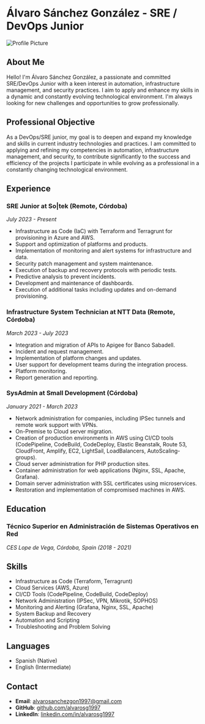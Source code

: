 # Álvaro Sánchez González - SRE / DevOps Junior

![Profile Picture](https://avatars.githubusercontent.com/u/177255275?v=4)

## About Me

Hello! I'm Álvaro Sánchez González, a passionate and committed SRE/DevOps Junior with a keen interest in automation, infrastructure management, and security practices. I aim to apply and enhance my skills in a dynamic and constantly evolving technological environment. I'm always looking for new challenges and opportunities to grow professionally.

## Professional Objective

As a DevOps/SRE junior, my goal is to deepen and expand my knowledge and skills in current industry technologies and practices. I am committed to applying and refining my competencies in automation, infrastructure management, and security, to contribute significantly to the success and efficiency of the projects I participate in while evolving as a professional in a constantly changing technological environment.

## Experience

### SRE Junior at So|tek (Remote, Córdoba)
*July 2023 - Present*
- Infrastructure as Code (IaC) with Terraform and Terragrunt for provisioning in Azure and AWS.
- Support and optimization of platforms and products.
- Implementation of monitoring and alert systems for infrastructure and data.
- Security patch management and system maintenance.
- Execution of backup and recovery protocols with periodic tests.
- Predictive analysis to prevent incidents.
- Development and maintenance of dashboards.
- Execution of additional tasks including updates and on-demand provisioning.

### Infrastructure System Technician at NTT Data (Remote, Córdoba)
*March 2023 - July 2023*
- Integration and migration of APIs to Apigee for Banco Sabadell.
- Incident and request management.
- Implementation of platform changes and updates.
- User support for development teams during the integration process.
- Platform monitoring.
- Report generation and reporting.

### SysAdmin at Small Development (Córdoba)
*January 2021 - March 2023*
- Network administration for companies, including IPSec tunnels and remote work support with VPNs.
- On-Premise to Cloud server migration.
- Creation of production environments in AWS using CI/CD tools (CodePipeline, CodeBuild, CodeDeploy, Elastic Beanstalk, Route 53, CloudFront, Amplify, EC2, LightSail, LoadBalancers, AutoScaling-groups).
- Cloud server administration for PHP production sites.
- Container administration for web applications (Nginx, SSL, Apache, Grafana).
- Domain server administration with SSL certificates using microservices.
- Restoration and implementation of compromised machines in AWS.

## Education

### Técnico Superior en Administración de Sistemas Operativos en Red
*CES Lope de Vega, Córdoba, Spain (2018 - 2021)*

## Skills

- Infrastructure as Code (Terraform, Terragrunt)
- Cloud Services (AWS, Azure)
- CI/CD Tools (CodePipeline, CodeBuild, CodeDeploy)
- Network Administration (IPSec, VPN, Mikrotik, SOPHOS)
- Monitoring and Alerting (Grafana, Nginx, SSL, Apache)
- System Backup and Recovery
- Automation and Scripting
- Troubleshooting and Problem Solving

## Languages

- Spanish (Native)
- English (Intermediate)

## Contact

- **Email**: [alvarosanchezgon1997@gmail.com](mailto:alvarosanchezgon1997@gmail.com)
- **GitHub**: [github.com/alvarosg1997](https://github.com/alvarosg1997)
- **LinkedIn**: [linkedin.com/in/alvarosg1997](https://www.linkedin.com/in/%C3%A1lvaro-s%C3%A1nchez-gonz%C3%A1lez-9325b81a9/)
